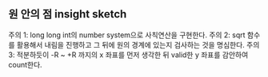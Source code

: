 ## 원 안의 점 insight sketch

주의 1: long long int의 number system으로 사칙연산을 구현한다.
주의 2: sqrt 함수를 활용해서 내림을 진행하고 그 뒤에 원의 경계에 있는지 검사하는 것을 명심한다.
주의 3: 적분하듯이 -R ~ +R 까지의 x 좌표를 먼저 생각한 뒤 valid한 y 좌표를 감안하여 count한다.
